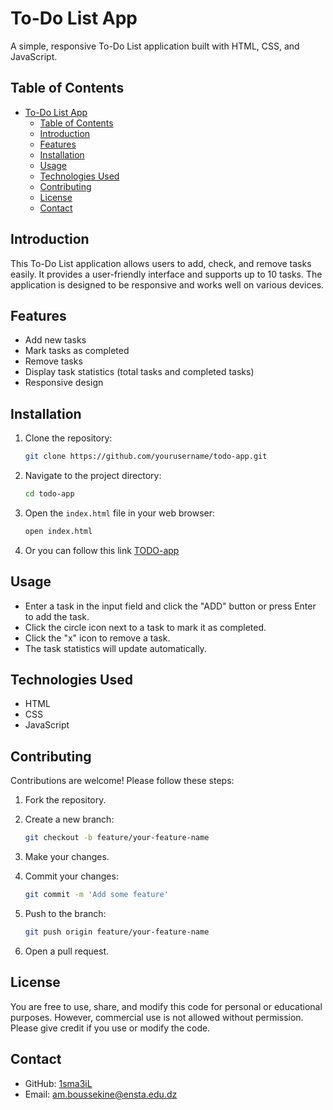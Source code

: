 # To-Do List App

A simple, responsive To-Do List application built with HTML, CSS, and JavaScript.

## Table of Contents

- [To-Do List App](#to-do-list-app)
  - [Table of Contents](#table-of-contents)
  - [Introduction](#introduction)
  - [Features](#features)
  - [Installation](#installation)
  - [Usage](#usage)
  - [Technologies Used](#technologies-used)
  - [Contributing](#contributing)
  - [License](#license)
  - [Contact](#contact)

## Introduction

This To-Do List application allows users to add, check, and remove tasks easily. It provides a user-friendly interface and supports up to 10 tasks. The application is designed to be responsive and works well on various devices.

## Features

- Add new tasks
- Mark tasks as completed
- Remove tasks
- Display task statistics (total tasks and completed tasks)
- Responsive design

## Installation

1. Clone the repository:

    ```bash
    git clone https://github.com/yourusername/todo-app.git
    ```

2. Navigate to the project directory:

    ```bash
    cd todo-app
    ```

3. Open the `index.html` file in your web browser:

    ```bash
    open index.html
    ```
4. Or you can follow this link [TODO-app](https://github.com/1sma31L/TODO-app)
## Usage

- Enter a task in the input field and click the "ADD" button or press Enter to add the task.
- Click the circle icon next to a task to mark it as completed.
- Click the "x" icon to remove a task.
- The task statistics will update automatically.

## Technologies Used

- HTML
- CSS
- JavaScript

## Contributing

Contributions are welcome! Please follow these steps:

1. Fork the repository.
2. Create a new branch:

    ```bash
    git checkout -b feature/your-feature-name
    ```

3. Make your changes.
4. Commit your changes:

    ```bash
    git commit -m 'Add some feature'
    ```

5. Push to the branch:

    ```bash
    git push origin feature/your-feature-name
    ```

6. Open a pull request.

## License

You are free to use, share, and modify this code for personal or educational purposes. However, commercial use is not allowed without permission. Please give credit if you use or modify the code.

## Contact

- GitHub: [1sma3iL](https://github.com/1sma3iL)
- Email: am.boussekine@ensta.edu.dz


